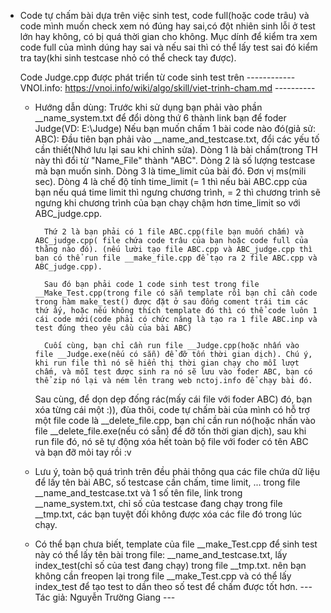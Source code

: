 
 - Code tự chấm bài dựa trên việc sinh test, code full(hoặc code trâu) và code mình muốn check xem nó đúng hay sai,có đột nhiên sinh lỗi ở test lớn hay không, có bị quá thời gian cho không. Mục dính để kiểm tra xem code full của mình dúng hay sai và nếu sai thì có thể lấy test sai đó kiểm tra tay(khi sinh testcase nhỏ có thể check tay được).

	Code Judge.cpp được phát triển từ code sinh test trên
	------------ VNOI.info: https://vnoi.info/wiki/algo/skill/viet-trinh-cham.md ----------


	* Hướng dẫn dùng: 
		Trước khi sử dụng bạn phải vào phần __name_system.txt để đổi dòng thứ 6 thành link bạn để foder Judge(VD: E:\Judge)
		Nếu bạn muốn chấm 1 bài code nào đó(giả sử: ABC):
			Đầu tiên bạn phải vào __name_and_testcase.txt, đổi các yếu tố cần thiết(Nhớ lưu lại sau khi chỉnh sửa).
				Dòng 1 là bài chấm(trong TH này thì đổi từ "Name_File" thành "ABC".
				Dòng 2 là số lượng testcase mà bạn muốn sinh.
				Dòng 3 là time_limit của bài đó. Đơn vị ms(mili sec).
				Dòng 4 là chế độ tính time_limit (= 1 thì nếu bài ABC.cpp của bạn nếu quá time limit thì ngưng chương trình, = 2 thì chương trình sẽ ngưng khi chương trình của bạn chạy chậm hơn time_limit so với ABC_judge.cpp.

			Thứ 2 là bạn phải có 1 file ABC.cpp(file bạn muốn chấm) và ABC_judge.cpp( file chứa code trâu của bạn hoặc code full của thằng nào đó). (nếu lười tạo file ABC.cpp và ABC_judge.cpp thì bạn có thể run file __make_file.cpp để tạo ra 2 file ABC.cpp và ABC_judge.cpp). 

			Sau đó bạn phải code 1 code sinh test trong file __Make_Test.cpp(trong file có sẵn template rồi bạn chỉ cần code trong hàm make_test() được đặt ở sau đống coment trái tim các thứ ấy, hoặc nếu không thích template đó thì có thể code luôn 1 cái code mới(code phải có chức năng là tạo ra 1 file ABC.inp và test đúng theo yêu cầu của bài ABC)
			
			Cuối cùng, bạn chỉ cần run file __Judge.cpp(hoặc nhấn vào file __Judge.exe(nếu có sẵn) để đỡ tốn thời gian dịch). Chú ý, khi run file thì nó sẽ hiển thị thời gian chạy cho mỗi lượt chấm, và mỗi test được sinh ra nó sẽ lưu vào foder ABC, bạn có thể zip nó lại và ném lên trang web nctoj.info để chạy bài đó.

			
		Sau cùng, để dọn dẹp đống rác(mấy cái file với foder ABC) đó, bạn xóa từng cái một :)), đùa thôi, code tự chấm bài của mình có hỗ trợ một file code là __delete_file.cpp, bạn chỉ cần run nó(hoặc nhấn vào file __delete_file.exe(nếu có sẵn) để đỡ tốn thời gian dịch), sau khi run file đó, nó sẽ tự động xóa hết toàn bộ file với foder có tên ABC và bạn đỡ mỏi tay rồi :v

	* Lưu ý, toàn bộ quá trình trên đều phải thông qua các file chứa dữ liệu để lấy tên bài ABC, số testcase cần chấm, time limit, ...  trong file __name_and_testcase.txt và 1 số tên file, link trong __name_system.txt, chỉ số của testcase đang chạy trong file __tmp.txt, các bạn tuyệt đối không được xóa các file đó trong lúc chạy. 

	* Có thể bạn chưa biết, template của file __make_Test.cpp để sinh test này có thể lấy tên bài trong file: __name_and_testcase.txt, lấy index_test(chỉ số của test đang chạy) trong file __tmp.txt. nên bạn không cần freopen lại trong file __make_Test.cpp và có thể lấy index_test để tạo test to dần theo số test để chấm được tốt hơn.                                                                                                       --- Tác giả: Nguyễn Trường Giang ---
